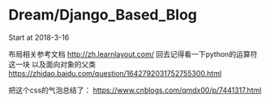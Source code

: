 # Dream/Django_Based_Blog

Start at 2018-3-16

布局相关参考文档
http://zh.learnlayout.com/
回去记得看一下python的运算符这一块
以及面向对象的父类
https://zhidao.baidu.com/question/1642792031752755300.html

把这个css的气泡总结了：
https://www.cnblogs.com/qmdx00/p/7441317.html


